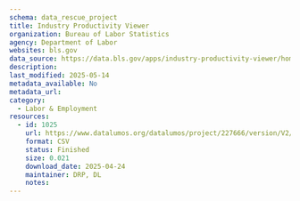 ```yaml
---
schema: data_rescue_project 
title: Industry Productivity Viewer
organization: Bureau of Labor Statistics
agency: Department of Labor
websites: bls.gov
data_source: https://data.bls.gov/apps/industry-productivity-viewer/home.htm
description: 
last_modified: 2025-05-14
metadata_available: No
metadata_url: 
category:
  - Labor & Employment 
resources:
  - id: 1025
    url: https://www.datalumos.org/datalumos/project/227666/version/V2/view
    format: CSV
    status: Finished
    size: 0.021
    download_date: 2025-04-24
    maintainer: DRP, DL
    notes: 
---
```

